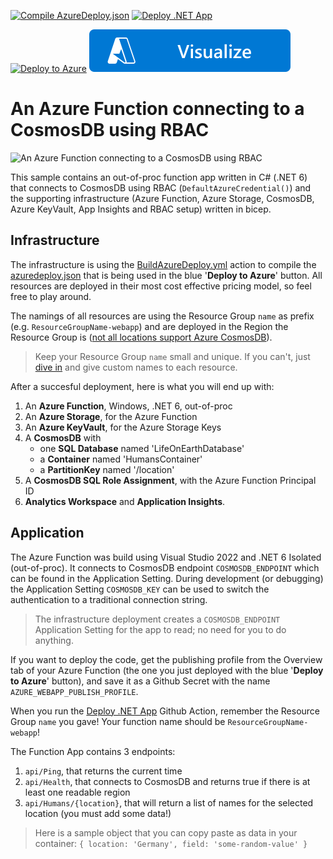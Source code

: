 
[![Compile AzureDeploy.json](https://github.com/georgekosmidis/AzureFunction-CosmosDB-RBAC/actions/workflows/CompileAzureDeploy.yml/badge.svg)](https://github.com/georgekosmidis/AzureFunction-CosmosDB-RBAC/actions/workflows/CompileAzureDeploy.yml) [![Deploy .NET App](https://github.com/georgekosmidis/AzureFunction-CosmosDB-RBAC/actions/workflows/BuildAndDeployWebApp.yml/badge.svg)](https://github.com/georgekosmidis/AzureFunction-CosmosDB-RBAC/actions/workflows/BuildAndDeployWebApp.yml)

[![Deploy to Azure](https://aka.ms/deploytoazurebutton)](https://portal.azure.com/#create/Microsoft.Template/uri/https%3A%2F%2Fraw.githubusercontent.com%2Fgeorgekosmidis%2FAzureFunction-CosmosDB-RBAC%2Fmain%2Fazuredeploy.json) [![Visualize modules](https://raw.githubusercontent.com/Azure/azure-quickstart-templates/master/1-CONTRIBUTION-GUIDE/images/visualizebutton.svg?sanitize=true)](http://armviz.io/#/?load=https%3A%2F%2Fraw.githubusercontent.com%2Fgeorgekosmidis%2FAzureFunction-CosmosDB-RBAC%2Fmain%2Fazuredeploy.json)

# An Azure Function connecting to a CosmosDB using RBAC

![An Azure Function connecting to a CosmosDB using RBAC](https://raw.githubusercontent.com/georgekosmidis/AzureFunction-CosmosDB-RBAC/main/docs/Solution-Architecture.drawio.png)

This sample contains an out-of-proc function app written in C# (.NET 6) that connects to CosmosDB using RBAC (`DefaultAzureCredential()`) and the supporting infrastructure (Azure Function, Azure Storage, CosmosDB, Azure KeyVault, App Insights and RBAC setup) written in bicep. 

## Infrastructure

The infrastructure is using the [BuildAzureDeploy.yml](https://github.com/georgekosmidis/AzureFunction-CosmosDB-RBAC/blob/main/.github/workflows/BuildAzureDeploy.yml) action to compile the [azuredeploy.json](/georgekosmidis/AzureFunction-CosmosDB-RBAC/blob/main/azuredeploy.json) that is being used in the blue '**Deploy to Azure**' button. All resources are deployed in their most cost effective pricing model, so feel free to play around.

The namings of all  resources are using the Resource Group `name` as prefix (e.g. `ResourceGroupName-webapp`) and are deployed in the Region the Resource Group is ([not all locations support Azure CosmosDB](https://learn.microsoft.com/en-us/cli/azure/cosmosdb/locations?view=azure-cli-latest#az-cosmosdb-locations-list)).

> Keep your Resource Group `name` small and unique. If you can't, just [dive in](https://github.com/georgekosmidis/AzureFunction-CosmosDB-RBAC/tree/main/infrastructure) and give custom names to each resource.

After a succesful deployment, here is what you will end up with:

1. An **Azure Function**,
   Windows, .NET 6, out-of-proc
2. An **Azure Storage**,
   for the Azure Function
3. An **Azure KeyVault**,
   for the Azure Storage Keys
4. A **CosmosDB** with
     * one **SQL Database** named 'LifeOnEarthDatabase'
     * a **Container** named 'HumansContainer'
     * a **PartitionKey** named '/location'
5. A **CosmosDB SQL Role Assignment**,
   with the Azure Function Principal ID
6. **Analytics Workspace** and **Application Insights**.

## Application

The Azure Function was build using Visual Studio 2022 and .NET 6 Isolated (out-of-proc). It connects to CosmosDB endpoint `COSMOSDB_ENDPOINT` which can be found in the Application Setting. During development (or debugging) the Application Setting `COSMOSDB_KEY` can be used to switch the authentication to a traditional connection string. 

> The infrastructure deployment creates a `COSMOSDB_ENDPOINT` Application Setting for the app to read; no need for you to do anything.

If you want to deploy the code, get the publishing profile from the Overview tab of your Azure Function (the one you just deployed with the blue '**Deploy to Azure**' button), and save it as a Github Secret with the name `AZURE_WEBAPP_PUBLISH_PROFILE`.

When you run the [Deploy .NET App](https://github.com/georgekosmidis/AzureFunction-CosmosDB-RBAC/actions/workflows/BuildAndDeployWebApp.yml) Github Action, remember the Resource Group `name` you gave! Your function name should be `ResourceGroupName-webapp`!

The Function App contains 3 endpoints:

1. `api/Ping`,
   that returns the current time
2. `api/Health`,
   that connects to CosmosDB and returns true if there is at least one readable region
3. `api/Humans/{location}`,
   that will return a list of names for the selected location (you must add some data!)

> Here is a sample object that you can copy paste as data in your container:
> `{ location: 'Germany', field: 'some-random-value' }`
